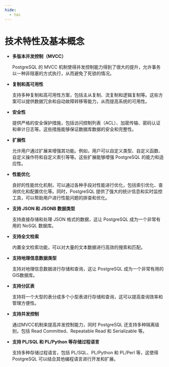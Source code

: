 ```yaml
---
hide:
  - toc
---
```


# 技术特性及基本概念

- **多版本并发控制（MVCC）**
	
	PostgreSQL 的 MVCC 机制使得并发控制能力得到了很大的提升，允许事务以一种非阻塞的方式执行，从而避免了死锁的情况。
- **复制和高可用性**

	支持多种复制和高可用性方案，包括主从复制、流复制和逻辑复制等。这些方案可以提供数据冗余和自动故障转移等能力，从而提高系统的可用性。

- **安全性**

	提供严格的安全保护措施，包括访问控制列表（ACL）、加密传输、密码认证和审计日志等。这些措施能够保证数据库数据的安全和完整性。
- **扩展性**

	允许用户通过扩展来增强其功能。例如，用户可以自定义类型、自定义函数、自定义操作符和自定义索引等等。这些扩展能够增强 PostgreSQL 的能力和适应性。

- **性能优化**

	良好的性能优化机制，可以通过各种手段对性能进行优化，包括索引优化、查询优化和配置优化等。同时，PostgreSQL 提供了强大的统计信息和实时监控工具，可以帮助用户进行性能问题的排查和优化。

- **支持 JSON 和 JSONB 数据类型**

	支持直接存储和处理 JSON 格式的数据，这让 PostgreSQL 成为一个非常有用的 NoSQL 数据库。
- **支持全文检索**

	内置全文检索功能，可以对大量的文本数据进行高效的搜索和匹配。
- **支持地理信息数据类型**

	支持对地理信息数据进行存储和查询，这让 PostgreSQL 成为一个非常有用的GIS数据库。
- **支持分区表**

	支持将一个大型的表分成多个小型表进行存储和查询，这可以提高查询效率和管理方便性。
- **支持并发控制**

	通过MVCC机制来提高并发控制能力，同时 PostgreSQL 还支持多种隔离级别，包括 Read Committed、Repeatable Read 和 Serializable 等。
- **支持 PL/SQL 和 PL/Python 等存储过程语言**

	支持多种存储过程语言，包括 PL/SQL、PL/Python 和 PL/Perl 等，这使得 PostgreSQL 可以结合其他编程语言进行开发和扩展。
